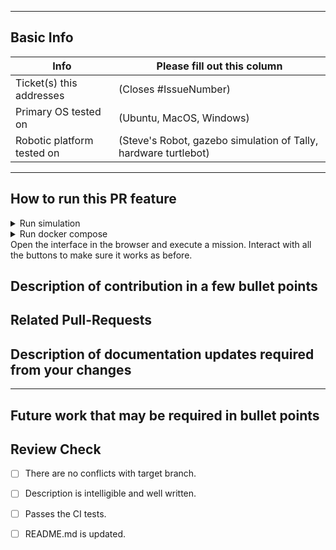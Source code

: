 <!-- Please fill out the following pull request template for non-trivial changes to help us process your PR faster and more efficiently.-->

---

## Basic Info

| Info | Please fill out this column |
| ------ | ----------- |
| Ticket(s) this addresses   | (Closes #IssueNumber) |
| Primary OS tested on | (Ubuntu, MacOS, Windows) |
| Robotic platform tested on | (Steve's Robot, gazebo simulation of Tally, hardware turtlebot) |

---
## How to run this PR feature
<!--
* Branches to be checkout
* Instruction to run the docker/command/ blah blah
-->

<details>
    <summary>Run simulation</summary>

```bash
xhost +local:root
docker run -it --rm --net host --privileged --gpus all -e DISPLAY=$DISPLAY -e NVIDIA_VISIBLE_DEVICES=all -e NVIDIA_DRIVER_CAPABILITIES=graphics -e ROBOT_NAME=1 --mount type=bind,source=/tmp/.X11-unix,target=/tmp/.X11-unix umdlife/umd-simulation-dev:latest roslaunch umd_simulation three_iris_mavros_sitl.launch
```

</details>

<details>
  <summary>Run docker compose</summary>

```yaml
version: "3.4"

services:
  bridge:
    container_name: bridge
    image: umdlife/umd-bridge:v2.0.4
    network_mode: host
    environment:
      ROS_DOMAIN_ID: 60
      NETWORK: local
    command: ros2 run ros1_bridge parameter_bridge /bridge_topics /bridge_service_1_to_2 /bridge_service_2_to_1
  copter100:
    container_name: copter100
    image: umdlife/umd-copter-dev:latest
    network_mode: host
    environment:
      ROBOT_MODEL: iris
      ROBOT_ID: 100/sitl
      ROS_DOMAIN_ID: 60
      NETWORK: local
    command: ros2 launch umd_robot_executor robot_bt_navigator.launch.py run_mode:=sim
  mission:
    container_name: mission
    image: umdlife/umd-mission-dev:latest
    network_mode: host
    environment:
      VPN: disable
      ROS_DOMAIN_ID: 60
      NETWORK: local
    command: ros2 launch umd_mission_core mission_core.launch.py
  database:
    image: postgis/postgis:14-3.3
    container_name: database
    network_mode: host
    restart: always
    environment:
      - POSTGRES_USER=postgres
      - POSTGRES_PASSWORD=postgres
      - POSTGRES_DB=users
    # ports:
    #   - '5432:5432'
  redis:
    image: redis:6.2.5
    container_name: redis
    network_mode: host
    restart: always
    environment:
      - REDIS_PASSWORD=redis
    # ports:
    #   - '6379:6379'
  web-backend:
    container_name: web-backend
    image: umdlife/umd-web-dev:latest
    depends_on:
      - database
      - redis
    network_mode: host
    environment:
        ROS_DOMAIN_ID: 60
        NETWORK: local
        VPN: disable
        # VITE_DISABLE_AUTH: 1
        TOKEN_SECRET: 1234567890
        VITE_MAPBOX_URL: pk.eyJ1IjoiZ25leWhhYnViIiwiYSI6ImNsYmk4MjMyZTA3Y2Ezbm9kYm5keTVhNDQifQ.61SwBpBAbsm3r87qdHBsZQ
        VITE_BASE_URL: http://localhost:8081
        VITE_SOCKET_URL: ws://localhost:8081
        DATABASE_URL: postgresql://postgres:postgres@localhost:5432/umd_web_database?schema=public
        REDIS_URL: redis://localhost:6379
   

```

</details>
 Open the interface in the browser and execute a mission. Interact with all the buttons to make sure it works as before.

## Description of contribution in a few bullet points

<!--
* I added this neat new feature
* Also fixed a typo in a parameter name in nav2_costmap_2d
-->

## Related Pull-Requests

<!--

* Add related PRs links.
  -->

## Description of documentation updates required from your changes

<!--
* Added new parameter, so need to add that to default configs and documentation page
* I added some capabilities, need to document them
-->

---

## Future work that may be required in bullet points

<!--
* I think there might be some optimizations to be made from STL vector
* I see alot of redundancy in this package, we might want to add a function `bool XYZ()` to reduce clutter
* I tested on a differential drive robot, but there might be issues turning near corners on an omnidirectional platform
-->

## Review Check

- [ ] There are no conflicts with target branch.

- [ ] Description is intelligible and well written.

- [ ] Passes the CI tests.

- [ ] README.md is updated.  





